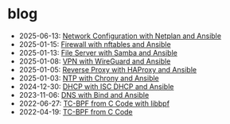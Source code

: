 # blog

- 2025-06-13: [Network Configuration with Netplan and Ansible](posts/network_configuration_with_netplan_and_ansible)
- 2025-01-15: [Firewall with nftables and Ansible](posts/firewall_with_nftables_and_ansible)
- 2025-01-13: [File Server with Samba and Ansible](posts/file_server_with_samba_and_ansible)
- 2025-01-08: [VPN with WireGuard and Ansible](posts/vpn_with_wireguard_and_ansible)
- 2025-01-05: [Reverse Proxy with HAProxy and Ansible](posts/reverse_proxy_with_haproxy_and_ansible)
- 2025-01-03: [NTP with Chrony and Ansible](posts/ntp_with_chrony_and_ansible)
- 2024-12-30: [DHCP with ISC DHCP and Ansible](posts/dhcp_with_isc_dhcp_and_ansible)
- 2023-11-06: [DNS with Bind and Ansible](posts/dns_with_bind_and_ansible)
- 2022-06-27: [TC-BPF from C Code with libbpf](posts/tc-bpf_from_c-libbpf)
- 2022-04-19: [TC-BPF from C Code](posts/tc-bpf_from_c)
